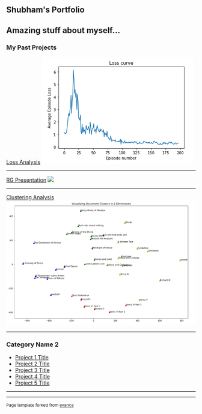 ## Shubham's Portfolio

Amazing stuff about myself...
---

### My Past Projects 

[Loss Analysis](/markdowns/assignment_1.html)
<img src="images/thumb1.png?raw=true"/>

---
[RG Presentation](/pdf/rg_presentation.pdf)
<img src="images/dummy_thumbnail.jpg?raw=true"/>

---
[Clustering Analysis](https://github.com/shubham-annadate/ucl_rl)
<img src="images/thumb2.png?raw=true"/>

---

### Category Name 2

- [Project 1 Title](http://example.com/)
- [Project 2 Title](http://example.com/)
- [Project 3 Title](http://example.com/)
- [Project 4 Title](http://example.com/)
- [Project 5 Title](http://example.com/)

---




---
<p style="font-size:11px">Page template forked from <a href="https://github.com/evanca/quick-portfolio">evanca</a></p>
<!-- Remove above link if you don't want to attibute -->
